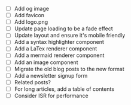 - [ ] Add og image
- [ ] Add favicon
- [ ] Add logo.png
- [ ] Update page loading to be a fade effect
- [ ] Update layout and ensure it's mobile friendly
- [ ] Add a syntax highlighter component
- [ ] Add a LaTex renderer component
- [ ] Add a mermaid renderer component
- [ ] Add an image component
- [ ] Migrate the old blog posts to the new format
- [ ] Add a newsletter signup form
- [ ] Related posts?
- [ ] For long articles, add a table of contents
- [ ] Consider ISR for performance